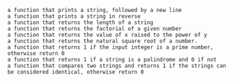 

    a function that prints a string, followed by a new line
    a function that prints a string in reverse
    a function that returns the length of a string
    a function that returns the factorial of a given number
    a function that returns the value of x raised to the power of y
    a function that returns the natural square root of a number.
    a function that returns 1 if the input integer is a prime number, otherwise return 0
    a function that returns 1 if a string is a palindrome and 0 if not
    a function that compares two strings and returns 1 if the strings can be considered identical, otherwise return 0

